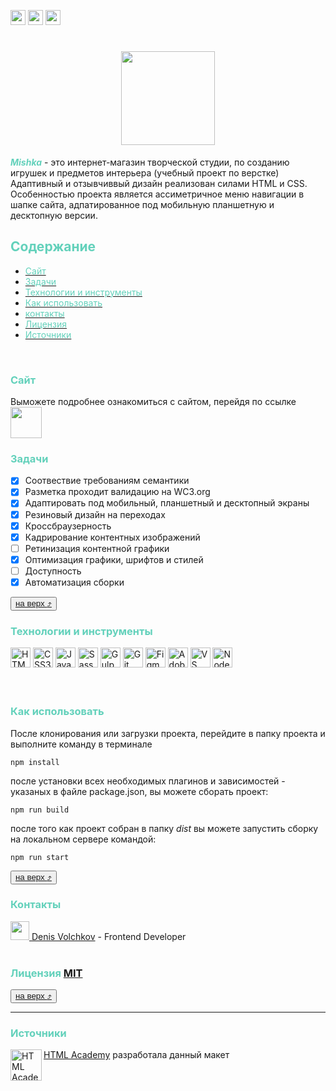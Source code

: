 [<img height="24" src="https://img.shields.io/badge/valid-white?logo=w3c&logoColor=FFFFFF&label=validator&labelColor=444444&color=33c615">](https://validator.w3.org/nu/?doc=https%3A%2F%2Fdenvolch.github.io%2Fmishka%2F) <img height="24" src="https://img.shields.io/badge/study-white?logoColor=FFFFFF&label=project&labelColor=444444&color=0c70d3"> <img height="24" src="https://img.shields.io/badge/used-white?logo=BEM&logoColor=FFFFFF&label=BEM%20methodology&labelColor=444444&color=dd8b0f">


<h1 id="logo" align="center">
  <a href="https://denvolch.github.io/mishka/">
    <picture>
      <source media="(min-width: 1250px) and (prefers-color-scheme: dark)" srcset="https://denvolch.github.io/mishka/images/svg/mishka-logo-desktop--dark.svg" width="200">
      <source media="(min-width: 1250px) and (prefers-color-scheme: light)" srcset="https://denvolch.github.io/mishka/images/svg/mishka-logo-desktop.svg" width="200">
      <source media="(min-width: 768px) and (prefers-color-scheme: dark)" srcset="https://denvolch.github.io/mishka/images/svg/mishka-logo-tablet--dark.svg" width="150">
      <source media="(min-width: 768px) and (prefers-color-scheme: light)" srcset="https://denvolch.github.io/mishka/images/svg/mishka-logo-tablet.svg" width="150">
      <source media="(prefers-color-scheme: dark)" srcset="https://denvolch.github.io/mishka/images/svg/mishka-logo-mobile--dark.svg" width="100">
      <img src="https://denvolch.github.io/mishka/images/svg/mishka-logo-mobile.svg" width="100">
    </picture>
  </a>
</h1>

<span style="color: #63d1bb"><b><i>Mishka</i></b></span> - это интернет-магазин творческой студии, по созданию игрушек и предметов интерьера (учебный проект по верстке)
Адаптивный и отзывчиввый дизайн реализован силами HTML и CSS. Особенностью проекта является ассиметричное меню навигации в шапке сайта, адпатированное под мобильную планшетную и десктопную версии.
</br>

## <span style="color: #63d1bb">Содержание</span>
  
+ [<span style="color: #63d1bb">Сайт</span>](#site)
+ [<span style="color: #63d1bb">Задачи</span>](#tasks)
+ [<span style="color: #63d1bb">Технологии и инструменты</span>](#tech)
+ [<span style="color: #63d1bb">Как использовать</span>](#start)
+ [<span style="color: #63d1bb">контакты</span>](#contacts)
+ [<span style="color: #63d1bb">Лицензия</span>](#licence)
+ [<span style="color: #63d1bb">Источники</span>](#source)
</br>


### <span id="site" style="color: #63d1bb">Сайт</span>
Выможете подробнее ознакомиться с сайтом, перейдя по ссылке <a href="https://denvolch.github.io/mishka/" title="https://denvolch.github.io"><picture><source media="(prefers-color-scheme: dark)" srcset="https://denvolch.github.io/mishka/images/svg/mishka-logo-mobile--dark.svg" width="50"><img src="https://denvolch.github.io/mishka/images/svg/mishka-logo-mobile.svg" width="50"></picture></a>
</br>


### <span id="tasks" style="color: #63d1bb">Задачи</span>
 - [x] Соотвествие требованиям семантики
 - [x] Разметка проходит валидацию на WC3.org
 - [x] Адаптировать под мобильный, планшетный и десктопный экраны
 - [x] Резиновый дизайн на переходах
 - [x] Кроссбраузерность 
 - [x] Кадрирование контентных изображений
 - [ ] Ретинизация контентной графики
 - [x] Оптимизация графики, шрифтов и стилей
 - [ ] Доступность
 - [x] Автоматизация сборки

<button>[на верх :arrow_heading_up:](#logo)</button>
</br>

### <span id="tech" style="color: #63d1bb">Технологии и инструменты</span>
<div>
    <img style="width: 2rem" src="https://cdn.jsdelivr.net/gh/devicons/devicon/icons/html5/html5-original.svg" title="HTML5"/>
    <img style="width: 2rem" src="https://cdn.jsdelivr.net/gh/devicons/devicon/icons/css3/css3-original.svg" title="CSS3"/>
    <img style="width: 2rem" src="https://cdn.jsdelivr.net/gh/devicons/devicon/icons/javascript/javascript-original.svg" title="JavaScript"/>
    <img style="width: 2rem" src="https://cdn.jsdelivr.net/gh/devicons/devicon/icons/sass/sass-original.svg" title="Sass"/>
    <img style="width: 2rem" src="https://cdn.jsdelivr.net/gh/devicons/devicon/icons/gulp/gulp-plain.svg" title="Gulp"/>
    <img style="width: 2rem" src="https://cdn.jsdelivr.net/gh/devicons/devicon/icons/git/git-original.svg" title="Git"/>
    <img style="width: 2rem" src="https://cdn.jsdelivr.net/gh/devicons/devicon/icons/figma/figma-original.svg" title="Figma"/>
    <img style="width: 2rem" src="https://cdn.jsdelivr.net/gh/devicons/devicon/icons/illustrator/illustrator-line.svg" title="Adobe Illustrator"/>
    <img style="width: 2rem" src="https://cdn.jsdelivr.net/gh/devicons/devicon/icons/vscode/vscode-original.svg" title="VS Code"/>
    <img style="width: 2rem" src="https://cdn.jsdelivr.net/gh/devicons/devicon/icons/nodejs/nodejs-original.svg" title="Node.js"/>
</div>
<br/>    
<br/>    

### <span id="start" style="color: #63d1bb">Как использовать</span>
После клонирования или загрузки проекта, перейдите в папку проекта и выполните команду в терминале
```node
npm install
```
после установки всех необходимых плагинов и зависимостей - указаных в файле package.json, вы можете сборать проект:
```node
npm run build
```
после того как проект собран в папку *dist* вы можете запустить сборку на локальном сервере командой:
```node
npm run start
```
<button>[на верх :arrow_heading_up:](#logo)</button>
</br>

### <span id="contacts" style="color: #63d1bb">Контакты</span>
<div style="vertical-align: top;">
<a href="https://vk.com/denv0lc">
<img width="30" src="https://upload.wikimedia.org/wikipedia/commons/f/f3/VK_Compact_Logo_(2021-present).svg"><span> Denis Volchkov</span></a> - Frontend Developer
</div>
</br>

### <span id="licence" style="color: #63d1bb">Лицензия</span> [MIT](./LICENSE)
<button>[на верх :arrow_heading_up:](#logo)</button>
</br>

---
### <span id="source" style="color: #63d1bb">Источники</span>
[<a href="https://htmlacademy.ru"><img align="left" width="50" height="50" alt="HTML Academy" src="https://up.htmlacademy.ru/static/img/intensive/adaptive/logo-for-github-2.png">HTML Academy](https://htmlacademy.ru)
разработала данный макет 
